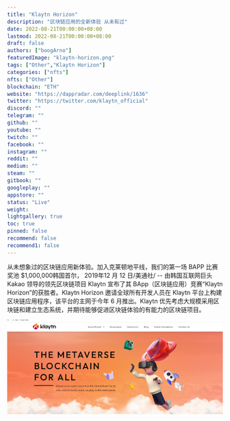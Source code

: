 ```yaml
---
title: "Klaytn Horizon"
description: "区块链应用的全新体验 从未有过"
date: 2022-08-21T00:00:00+08:00
lastmod: 2022-08-21T00:00:00+08:00
draft: false
authors: ["boogArno"]
featuredImage: "klaytn-horizon.png"
tags: ["Other","Klaytn Horizon"]
categories: ["nfts"]
nfts: ["Other"]
blockchain: "ETH"
website: "https://dappradar.com/deeplink/1636"
twitter: "https://twitter.com/klaytn_official"
discord: ""
telegram: ""
github: ""
youtube: ""
twitch: ""
facebook: ""
instagram: ""
reddit: ""
medium: ""
steam: ""
gitbook: ""
googleplay: ""
appstore: ""
status: "Live"
weight: 
lightgallery: true
toc: true
pinned: false
recommend: false
recommend1: false
---
```

从未想象过的区块链应用新体验。加入克莱顿地平线，我们的第一场 BAPP 比赛奖池 $1,000,000韩国首尔， 2019年12 月 12 日/美通社/ -- 由韩国互联网巨头 Kakao 领导的领先区块链项目 Klaytn 宣布了其 BApp（区块链应用）竞赛“Klaytn Horizon”的获胜者。Klaytn Horizon 邀请全球所有开发人员在 Klaytn 平台上构建区块链应用程序，该平台的主网于今年 6 月推出。Klaytn 优先考虑大规模采用区块链和建立生态系统，并期待能够促进区块链体验的有能力的区块链项目。

![1](1.jpg)